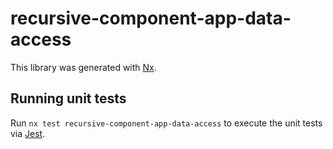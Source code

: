 # recursive-component-app-data-access

This library was generated with [Nx](https://nx.dev).

## Running unit tests

Run `nx test recursive-component-app-data-access` to execute the unit tests via [Jest](https://jestjs.io).
